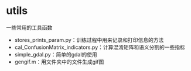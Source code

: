 # utils
一些常用的工具函数
- stores_prints_param.py：训练过程中用来记录和打印信息的方法
- cal_ConfusionMatrix_indicators.py：计算混淆矩阵和语义分割的一些指标
- simple_gdal.py：简单的gdal的使用
- gengif.m：用文件夹中的文件生成gif图
